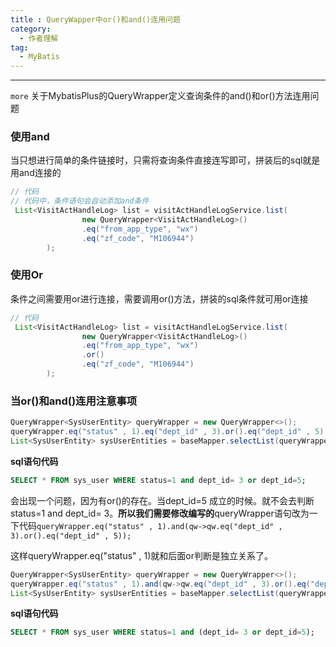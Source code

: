 ```yaml
---
title : QueryWapper中or()和and()连用问题
category:
  - 作者理解
tag:
  - MyBatis
---
```


---
`more` 关于MybatisPlus的QueryWrapper定义查询条件的and()和or()方法连用问题

<!-- more -->



### 使用and

当只想进行简单的条件链接时，只需将查询条件直接连写即可，拼装后的sql就是用and连接的



```java
// 代码
// 代码中，条件语句会自动添加and条件
 List<VisitActHandleLog> list = visitActHandleLogService.list(
                new QueryWrapper<VisitActHandleLog>()
                .eq("from_app_type", "wx")
                .eq("zf_code", "M106944")
        );
```



### 使用Or

条件之间需要用or进行连接，需要调用or()方法，拼装的sql条件就可用or连接

```java
// 代码
 List<VisitActHandleLog> list = visitActHandleLogService.list(
                new QueryWrapper<VisitActHandleLog>()
                .eq("from_app_type", "wx")
                .or()
                .eq("zf_code", "M106944")
        );
```



### 当or()和and()连用注意事项

```java
QueryWrapper<SysUserEntity> queryWrapper = new QueryWrapper<>();
queryWrapper.eq("status" , 1).eq("dept_id" , 3).or().eq("dept_id" , 5);
List<SysUserEntity> sysUserEntities = baseMapper.selectList(queryWrapper);
```

**sql语句代码**

```sql
SELECT * FROM sys_user WHERE status=1 and dept_id= 3 or dept_id=5;
```

会出现一个问题，因为有or()的存在。当dept_id=5 成立的时候。就不会去判断status=1 and dept_id= 3。**所以我们需要修改编写的**queryWrapper语句改为一下代码`queryWrapper.eq("status" , 1).and(qw->qw.eq("dept_id" , 3).or().eq("dept_id" , 5));`

这样queryWrapper.eq("status" , 1)就和后面or判断是独立关系了。

```java
QueryWrapper<SysUserEntity> queryWrapper = new QueryWrapper<>();
queryWrapper.eq("status" , 1).and(qw->qw.eq("dept_id" , 3).or().eq("dept_id" , 5));
List<SysUserEntity> sysUserEntities = baseMapper.selectList(queryWrapper);
```

**sql语句代码**

```sql
SELECT * FROM sys_user WHERE status=1 and (dept_id= 3 or dept_id=5);
```

